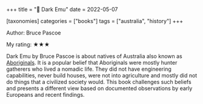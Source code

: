 +++
title = "📕 Dark Emu"
date = 2022-05-07

[taxonomies]
categories = ["books"]
tags = ["australia", "history"]
+++


Author: Bruce Pascoe

My rating: ★★★

Dark Emu by Bruce Pascoe is about natives of Australia also known as [Aboriginals](https://en.wikipedia.org/wiki/Aboriginal_Australians). It is a popular belief that Aboriginals were mostly hunter gatherers who lived a nomadic life. They did not have engineering capabilities, never build houses, were not into agriculture and mostly did not do things that a civilized society would. This book challenges such beliefs and presents a different view based on documented observations by early Europeans and recent findings.